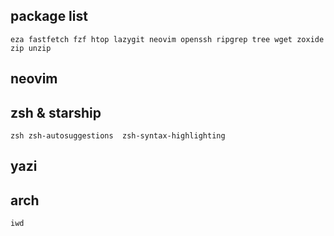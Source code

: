 
## package list

```
eza fastfetch fzf htop lazygit neovim openssh ripgrep tree wget zoxide zip unzip

```

## neovim 


## zsh & starship

```
zsh zsh-autosuggestions  zsh-syntax-highlighting 

```
## yazi


## arch

```
iwd 

```

